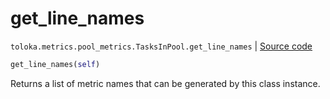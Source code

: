 # get_line_names
`toloka.metrics.pool_metrics.TasksInPool.get_line_names` | [Source code](https://github.com/Toloka/toloka-kit/blob/v1.1.0.post1/src/metrics/pool_metrics.py#L312)

```python
get_line_names(self)
```

Returns a list of metric names that can be generated by this class instance.

